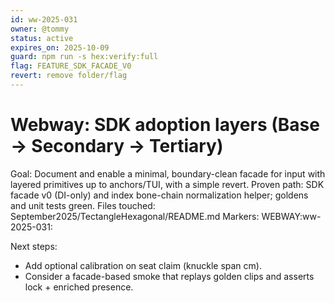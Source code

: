 ```yaml
---
id: ww-2025-031
owner: @tommy
status: active
expires_on: 2025-10-09
guard: npm run -s hex:verify:full
flag: FEATURE_SDK_FACADE_V0
revert: remove folder/flag
---
```


# Webway: SDK adoption layers (Base → Secondary → Tertiary)

Goal: Document and enable a minimal, boundary-clean facade for input with layered primitives up to anchors/TUI, with a simple revert.
Proven path: SDK facade v0 (DI-only) and index bone-chain normalization helper; goldens and unit tests green.
Files touched: September2025/TectangleHexagonal/README.md
Markers: WEBWAY:ww-2025-031:

Next steps:

- Add optional calibration on seat claim (knuckle span cm).
- Consider a facade-based smoke that replays golden clips and asserts lock + enriched presence.
